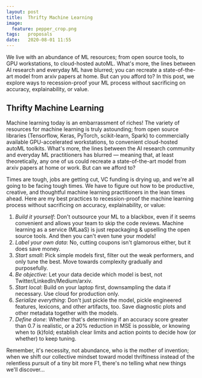 ```yaml
---
layout: post
title:  Thrifty Machine Learning
image:
  feature: pepper_crop.png
tags:   proposals
date:   2020-08-01 11:55
---
```


We live with an abundance of ML resources; from open source tools, to GPU workstations, to cloud-hosted autoML. What's more, the lines between AI research and everyday ML have blurred; you can recreate a state-of-the-art model from arxiv papers at home. But can you afford to? In this post, we explore ways to recession-proof your ML process without sacrificing on accuracy, explainability, or value.

## Thrifty Machine Learning

Machine learning today is an embarrassment of riches! The variety of resources for machine learning is truly astounding; from open source libraries (Tensorflow, Keras, PyTorch, scikit-learn, Spark) to commercially available GPU-accelerated workstations, to convenient cloud-hosted autoML toolkits. What's more, the lines between the AI research community and everyday ML practitioners has blurred &mdash; meaning that, at least theoretically, any one of us could recreate a state-of-the-art model from arxiv papers at home or work. But can we afford to?

Times are tough, jobs are getting cut, VC funding is drying up, and we're all going to be facing tough times. We have to figure out how to be productive, creative, and thoughtful machine learning practitioners in the lean times ahead. Here are my best practices to recession-proof the machine learning process without sacrificing on accuracy, explainability, or value:

1. *Build it yourself*: Don't outsource your ML to a blackbox, even if it seems convenient and allows your team to skip the code reviews. Machine learning as a service (MLaaS) is just repackaging & upselling the open source tools. And then you can't even tune your models!
2. *Label your own data*:  No, cutting coupons isn't glamorous either, but it does save money.
3. *Start small*: Pick simple models first, filter out the weak performers, and only tune the best. Move towards complexity gradually and purposefully.
4. *Be objective*: Let your data decide which model is best, not Twitter/LinkedIn/Medium/arxiv.
5. *Start local*: Build on your laptop first, downsampling the data if necessary. Use cloud for production only.
6. *Serialize everything*: Don't just pickle the model, pickle engineered features, lexicons, and other artifacts, too. Save diagnostic plots and other metadata together with the models.
7. *Define done*: Whether that's determining if an accuracy score greater than 0.7 is realistic, or a 20% reduction in MSE is possible, or knowing when to (k)fold; establish clear limits and action points to decide how (or whether) to keep tuning.

Remember, it's necessity, not abundance, who is the mother of invention; when we shift our collective mindset toward model thriftiness instead of the relentless pursuit of a tiny bit more F1, there's no telling what new things we'll discover...